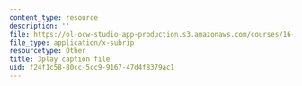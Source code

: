 ```yaml
---
content_type: resource
description: ''
file: https://ol-ocw-studio-app-production.s3.amazonaws.com/courses/16-842-fundamentals-of-systems-engineering-fall-2015/f24f1c5880cc5cc9916747d4f8379ac1_aiSpEUZzP0A.vtt
file_type: application/x-subrip
resourcetype: Other
title: 3play caption file
uid: f24f1c58-80cc-5cc9-9167-47d4f8379ac1
---
```

